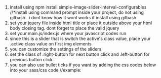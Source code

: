 1. install using npm install simple-image-slider-interval-configurables 
//*install using command prompt inside your project, do not using gitbash.. i dont know how it wont works if install using gitbash 
2. set your jquery file inside html title or place it outside above your html body closing tag. dont forget to place the valid jquery
3. set your main.js/index.js where your javascript codes run
4. since this is a slider that is switch the active's class value, place your .active class value on first img elements 
5. you can customize the settings of the sliders
6. set the class of .right-button for next button click and .left-button for previous button click
7. you can also use bullet ticks if you want by adding the css codes below into your sass/css code 
//example:
<script>$('.container').imageSlider({
    interval: 5000, 
    slide: 'auto' / 'stop', 
    //(interval: place any value you want to determine the time slide change pictures frequently)
    //(slide: place 'auto' value to make the images changing base on interval time. and place 'stop' value to make thee images stop changing and only changes base on click)
    //use $('.container') for your image container
     

})
</script>

<!-- .bullets {
    width: 200px;
    margin: 0 auto;
    text-align: center;
    // margin: 20px 0;
    position: relative;
    bottom: 30px;
    // right: 200px;
    z-index: 300;

    .bullet {
        background-color: red;
        display: inline-block;
        width: 10px;
        height: 10px;
        border-radius: 5px;
        background: #333;
        margin: 0 5px;
        cursor: pointer;
        // position: relative;
        // z-index: 404;
        
    }
    .active{
        background: #333;
        background: #ccc;
    }
    
} -->
